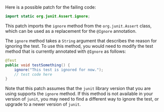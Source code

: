 Here is a possible patch for the failing code:
```java
import static org.junit.Assert.ignore;
```
This patch imports the `ignore` method from the `org.junit.Assert` class, which can be used as a replacement for the `@Ignore` annotation.

The `ignore` method takes a `String` argument that describes the reason for ignoring the test.
To use this method, you would need to modify the test method that is currently annotated with `@Ignore` as follows:
```java
@Test
public void testSomething() {
    ignore("This test is ignored for now.");
    // test code here
}
```
Note that this patch assumes that the `junit` library version that you are using supports the `ignore` method.
If this method is not available in your version of `junit`, you may need to find a different way to ignore the test, or upgrade to a newer version of `junit`.